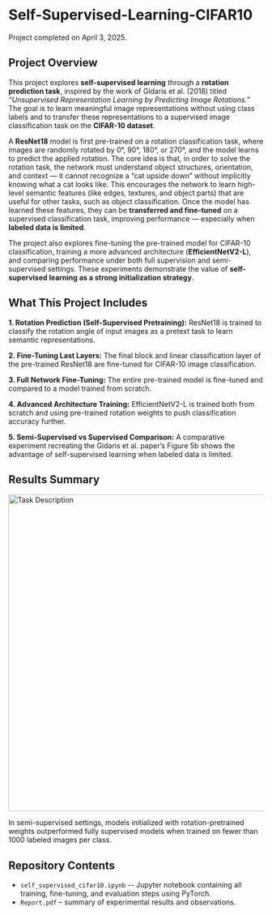 # Self-Supervised-Learning-CIFAR10

Project completed on April 3, 2025.

## Project Overview

This project explores **self-supervised learning** through a **rotation prediction task**, inspired by the work of Gidaris et al. (2018) titled *“Unsupervised Representation Learning by Predicting Image Rotations.”* The goal is to learn meaningful image representations without using class labels and to transfer these representations to a supervised image classification task on the **CIFAR-10 dataset**.

A **ResNet18** model is first pre-trained on a rotation classification task, where images are randomly rotated by 0°, 90°, 180°, or 270°, and the model learns to predict the applied rotation. The core idea is that, in order to solve the rotation task, the network must understand object structures, orientation, and context — it cannot recognize a “cat upside down” without implicitly knowing what a cat looks like. This encourages the network to learn high-level semantic features (like edges, textures, and object parts) that are useful for other tasks, such as object classification. Once the model has learned these features, they can be **transferred and fine-tuned** on a supervised classification task, improving performance — especially when **labeled data is limited**.

The project also explores fine-tuning the pre-trained model for CIFAR-10 classification, training a more advanced architecture (**EfficientNetV2-L**), and comparing performance under both full supervision and semi-supervised settings. These experiments demonstrate the value of **self-supervised learning as a strong initialization strategy**.

## What This Project Includes
**1. Rotation Prediction (Self-Supervised Pretraining):** ResNet18 is trained to classify the rotation angle of input images as a pretext task to learn semantic representations. 

**2. Fine-Tuning Last Layers:** The final block and linear classification layer of the pre-trained ResNet18 are fine-tuned for CIFAR-10 image classification. 

**3. Full Network Fine-Tuning:** The entire pre-trained model is fine-tuned and compared to a model trained from scratch.

**4. Advanced Architecture Training:** EfficientNetV2-L is trained both from scratch and using pre-trained rotation weights to push classification accuracy further. 

**5. Semi-Supervised vs Supervised Comparison:** A comparative experiment recreating the Gidaris et al. paper’s Figure 5b shows the advantage of self-supervised learning when labeled data is limited.

## Results Summary
<img width="625" alt="Task Description" src="https://github.com/user-attachments/assets/9b1245bf-360e-4a7d-b411-8bd26c3e5121" />

In semi-supervised settings, models initialized with rotation-pretrained weights outperformed fully supervised models when trained on fewer than 1000 labeled images per class.

## Repository Contents
* `self_supervised_cifar10.ipynb` -- Jupyter notebook containing all training, fine-tuning, and evaluation steps using PyTorch.
* `Report.pdf` – summary of experimental results and observations.
